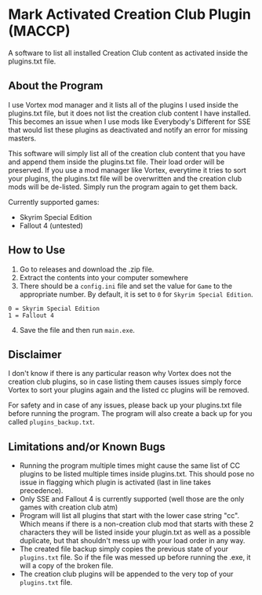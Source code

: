 # Mark Activated Creation Club Plugin (MACCP)
A software to list all installed Creation Club content as activated inside the plugins.txt file.

## About the Program
I use Vortex mod manager and it lists all of the plugins I used inside the plugins.txt file, but it does not list the creation club content I have installed. This becomes an issue when I use mods like Everybody's Different for SSE that would list these plugins as deactivated and notify an error for missing masters.

This software will simply list all of the creation club content that you have and append them inside the plugins.txt file. Their load order will be preserved. If you use a mod manager like Vortex, everytime it tries to sort your plugins, the plugins.txt file will be overwritten and the creation club mods will be de-listed. Simply run the program again to get them back.

Currently supported games:
* Skyrim Special Edition
* Fallout 4 (untested)

## How to Use
1. Go to releases and download the .zip file.
2. Extract the contents into your computer somewhere
3. There should be a `config.ini` file and set the value for `Game` to the appropriate number. By default, it is set to `0` for `Skyrim Special Edition`.

```
0 = Skyrim Special Edition
1 = Fallout 4
```
4. Save the file and then run `main.exe`.

## Disclaimer
I don't know if there is any particular reason why Vortex does not the creation club plugins, so in case listing them causes issues simply force Vortex to sort your plugins again and the listed cc plugins will be removed.

For safety and in case of any issues, please back up your plugins.txt file before running the program. The program will also create a back up for you called `plugins_backup.txt`.

## Limitations and/or Known Bugs
- Running the program multiple times might cause the same list of CC plugins to be listed multiple times inside plugins.txt. This should pose no issue in flagging which plugin is activated (last in line takes precedence).
- Only SSE and Fallout 4 is currently supported (well those are the only games with creation club atm)
- Program will list all plugins that start with the lower case string "cc". Which means if there is a non-creation club mod that starts with these 2 characters they will be listed inside your plugin.txt as well as a possible duplicate, but that shouldn't mess up with your load order in any way.
- The created file backup simply copies the previous state of your `plugins.txt` file. So if the file was messed up before running the .exe, it will a copy of the broken file.
- The creation club plugins will be appended to the very top of your `plugins.txt` file.